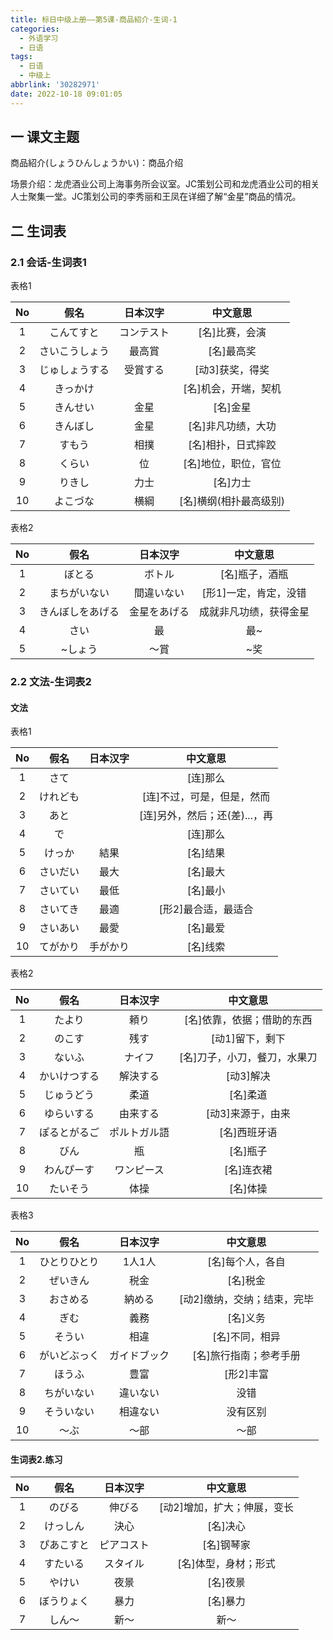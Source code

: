 ```yaml
---
title: 标日中级上册——第5课-商品紹介-生词-1
categories:
  - 外语学习
  - 日语
tags:
  - 日语
  - 中级上
abbrlink: '30282971'
date: 2022-10-18 09:01:05
---
```

## 一 课文主题

商品紹介(しょうひんしょうかい)：商品介绍

场景介绍：龙虎酒业公司上海事务所会议室。JC策划公司和龙虎酒业公司的相关人士聚集一堂。JC策划公司的李秀丽和王凤在详细了解“金星”商品的情况。

<!--more-->

## 二 生词表

### 2.1 会话-生词表1

表格1

|  No  |      假名      |  日本汉字  |        中文意思        |
| :--: | :------------: | :--------: | :--------------------: |
|  1   |   こんてすと   | コンテスト |     [名]比赛，会演     |
|  2   | さいこうしょう |   最高賞   |       [名]最高奖       |
|  3   | じゅしょうする |  受賞する  |    [动3]获奖，得奖     |
|  4   |    きっかけ    |            |  [名]机会，开端，契机  |
|  5   |    きんせい    |    金星    |        [名]金星        |
|  6   |    きんぼし    |    金星    |   [名]非凡功绩，大功   |
|  7   |     すもう     |    相撲    |   [名]相扑，日式摔跤   |
|  8   |     くらい     |     位     |  [名]地位，职位，官位  |
|  9   |     りきし     |    力士    |        [名]力士        |
|  10  |    よこづな    |    横綱    | [名]横纲(相扑最高级别) |

表格2

|  No  |       假名       |   日本汉字   |        中文意思        |
| :--: | :--------------: | :----------: | :--------------------: |
|  1   |      ぼとる      |    ボトル    |     [名]瓶子，酒瓶     |
|  2   |   まちがいない   |  間違いない  | [形1]一定，肯定，没错  |
|  3   | きんぼしをあげる | 金星をあげる | 成就非凡功绩，获得金星 |
|  4   |       さい       |      最      |          最~           |
|  5   |     ~しょう      |     ～賞     |          ~奖           |

### 2.2 文法-生词表2

#### 文法

表格1

|  No  |   假名   | 日本汉字 |           中文意思            |
| :--: | :------: | :------: | :---------------------------: |
|  1   |   さて   |          |           [连]那么            |
|  2   | けれども |          |  [连]不过，可是，但是，然而   |
|  3   |   あと   |          | [连]另外，然后；还(差)...，再 |
|  4   |    で    |          |           [连]那么            |
|  5   |  けっか  |   結果   |           [名]结果            |
|  6   | さいだい |   最大   |           [名]最大            |
|  7   | さいてい |   最低   |           [名]最小            |
|  8   | さいてき |   最適   |      [形2]最合适，最适合      |
|  9   | さいあい |   最愛   |           [名]最爱            |
|  10  | てがかり | 手がかり |           [名]线索            |

表格2

|  No  |     假名     |   日本汉字   |           中文意思           |
| :--: | :----------: | :----------: | :--------------------------: |
|  1   |    たより    |     頼り     |  [名]依靠，依据；借助的东西  |
|  2   |    のこす    |     残す     |       [动1]留下，剩下        |
|  3   |    ないふ    |    ナイフ    | [名]刀子，小刀，餐刀，水果刀 |
|  4   | かいけつする |   解決する   |          [动3]解决           |
|  5   |  じゅうどう  |     柔道     |           [名]柔道           |
|  6   |  ゆらいする  |   由来する   |      [动3]来源于，由来       |
|  7   | ぽるとがるご | ポルトガル語 |         [名]西班牙语         |
|  8   |     びん     |      瓶      |           [名]瓶子           |
|  9   |  わんぴーす  |  ワンピース  |          [名]连衣裙          |
|  10  |   たいそう   |     体操     |           [名]体操           |

表格3

|  No  |     假名     |   日本汉字   |          中文意思           |
| :--: | :----------: | :----------: | :-------------------------: |
|  1   | ひとりひとり |    1人1人    |      [名]每个人，各自       |
|  2   |   ぜいきん   |     税金     |          [名]税金           |
|  3   |   おさめる   |    納める    | [动2]缴纳，交纳；结束，完毕 |
|  4   |     ぎむ     |     義務     |          [名]义务           |
|  5   |    そうい    |     相違     |       [名]不同，相异        |
|  6   | がいどぶっく | ガイドブック |   [名]旅行指南；参考手册    |
|  7   |    ほうふ    |     豊富     |          [形2]丰富          |
|  8   |  ちがいない  |   違いない   |            没错             |
|  9   |  そういない  |   相違ない   |          没有区别           |
|  10  |     ～ぶ     |     ～部     |            ～部             |

#### 生词表2.练习

|  No  |    假名    |  日本汉字  |          中文意思           |
| :--: | :--------: | :--------: | :-------------------------: |
|  1   |   のびる   |   伸びる   | [动2]增加，扩大；伸展，变长 |
|  2   |  けっしん  |    決心    |          [名]决心           |
|  3   | ぴあこすと | ピアコスト |         [名]钢琴家          |
|  4   |  すたいる  |  スタイル  |    [名]体型，身材；形式     |
|  5   |   やけい   |    夜景    |          [名]夜景           |
|  6   | ぼうりょく |    暴力    |          [名]暴力           |
|  7   |   しん～   |    新～    |            新～             |

